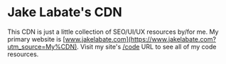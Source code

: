 # Jake Labate's CDN
This CDN is just a little collection of SEO/UI/UX resources by/for me.
My primary website is [www.jakelabate.com](https://www.jakelabate.com?utm_source=My%CDN).
Visit my site's [/code](https://www.jakelabate.com/code?utm_source=My%CDN) URL to see all of my code resources.